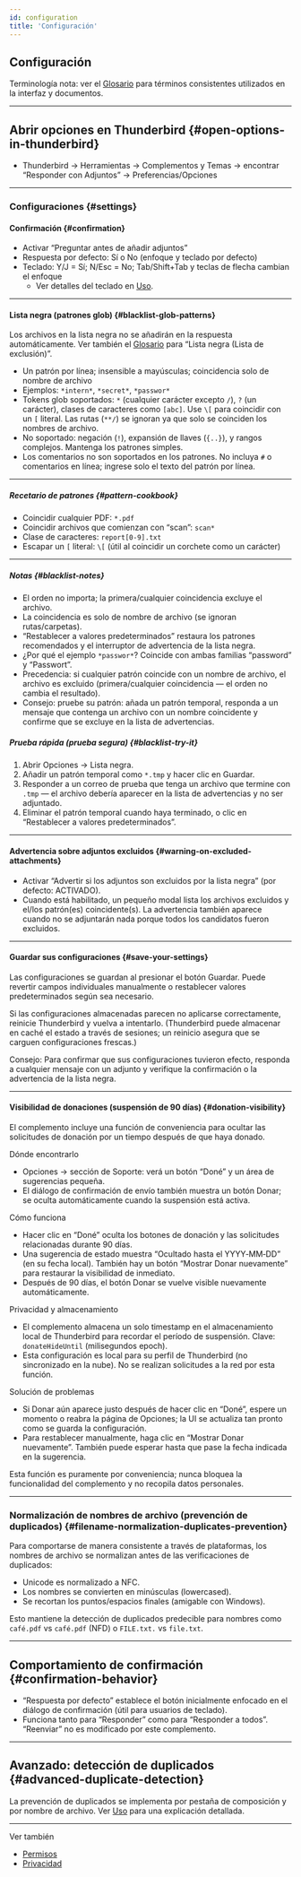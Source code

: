 ```yaml
---
id: configuration
title: 'Configuración'
---
```


## Configuración

Terminología nota: ver el [Glosario](glossary) para términos consistentes utilizados en la interfaz y documentos.

---

## Abrir opciones en Thunderbird {#open-options-in-thunderbird}

- Thunderbird → Herramientas → Complementos y Temas → encontrar “Responder con Adjuntos” → Preferencias/Opciones

---

### Configuraciones {#settings}

#### Confirmación {#confirmation}

- Activar “Preguntar antes de añadir adjuntos”
- Respuesta por defecto: Sí o No (enfoque y teclado por defecto)
- Teclado: Y/J = Sí; N/Esc = No; Tab/Shift+Tab y teclas de flecha cambian el enfoque
  - Ver detalles del teclado en [Uso](usage#keyboard-shortcuts).

---

#### Lista negra (patrones glob) {#blacklist-glob-patterns}

Los archivos en la lista negra no se añadirán en la respuesta automáticamente. Ver también el [Glosario](glossary) para “Lista negra (Lista de exclusión)”.

- Un patrón por línea; insensible a mayúsculas; coincidencia solo de nombre de archivo
- Ejemplos: `*intern*`, `*secret*`, `*passwor*`
- Tokens glob soportados: `*` (cualquier carácter excepto `/`), `?` (un carácter), clases de caracteres como `[abc]`. Use `\[` para coincidir con un `[` literal. Las rutas (`**/`) se ignoran ya que solo se coinciden los nombres de archivo.
- No soportado: negación (`!`), expansión de llaves (`{..}`), y rangos complejos. Mantenga los patrones simples.
- Los comentarios no son soportados en los patrones. No incluya `#` o comentarios en línea; ingrese solo el texto del patrón por línea.

---

##### Recetario de patrones {#pattern-cookbook}

- Coincidir cualquier PDF: `*.pdf`
- Coincidir archivos que comienzan con “scan”: `scan*`
- Clase de caracteres: `report[0-9].txt`
- Escapar un `[` literal: `\[` (útil al coincidir un corchete como un carácter)

---

##### Notas {#blacklist-notes}

- El orden no importa; la primera/cualquier coincidencia excluye el archivo.
- La coincidencia es solo de nombre de archivo (se ignoran rutas/carpetas).
- “Restablecer a valores predeterminados” restaura los patrones recomendados y el interruptor de advertencia de la lista negra.
- ¿Por qué el ejemplo `*passwor*`? Coincide con ambas familias “password” y “Passwort”.
- Precedencia: si cualquier patrón coincide con un nombre de archivo, el archivo es excluido (primera/cualquier coincidencia — el orden no cambia el resultado).
- Consejo: pruebe su patrón: añada un patrón temporal, responda a un mensaje que contenga un archivo con un nombre coincidente y confirme que se excluye en la lista de advertencias.

##### Prueba rápida (prueba segura) {#blacklist-try-it}

1. Abrir Opciones → Lista negra.
2. Añadir un patrón temporal como `*.tmp` y hacer clic en Guardar.
3. Responder a un correo de prueba que tenga un archivo que termine con `.tmp` — el archivo debería aparecer en la lista de advertencias y no ser adjuntado.
4. Eliminar el patrón temporal cuando haya terminado, o clic en “Restablecer a valores predeterminados”.

---

#### Advertencia sobre adjuntos excluidos {#warning-on-excluded-attachments}

- Activar “Advertir si los adjuntos son excluidos por la lista negra” (por defecto: ACTIVADO).
- Cuando está habilitado, un pequeño modal lista los archivos excluidos y el/los patrón(es) coincidente(s). La advertencia también aparece cuando no se adjuntarán nada porque todos los candidatos fueron excluidos.

---

#### Guardar sus configuraciones {#save-your-settings}

Las configuraciones se guardan al presionar el botón Guardar. Puede revertir campos individuales manualmente o restablecer valores predeterminados según sea necesario.

Si las configuraciones almacenadas parecen no aplicarse correctamente, reinicie Thunderbird y vuelva a intentarlo. (Thunderbird puede almacenar en caché el estado a través de sesiones; un reinicio asegura que se carguen configuraciones frescas.)

Consejo: Para confirmar que sus configuraciones tuvieron efecto, responda a cualquier mensaje con un adjunto y verifique la confirmación o la advertencia de la lista negra.

---

#### Visibilidad de donaciones (suspensión de 90 días) {#donation-visibility}

El complemento incluye una función de conveniencia para ocultar las solicitudes de donación por un tiempo después de que haya donado.

Dónde encontrarlo

- Opciones → sección de Soporte: verá un botón “Doné” y un área de sugerencias pequeña.
- El diálogo de confirmación de envío también muestra un botón Donar; se oculta automáticamente cuando la suspensión está activa.

Cómo funciona

- Hacer clic en “Doné” oculta los botones de donación y las solicitudes relacionadas durante 90 días.
- Una sugerencia de estado muestra “Ocultado hasta el YYYY‑MM‑DD” (en su fecha local). También hay un botón “Mostrar Donar nuevamente” para restaurar la visibilidad de inmediato.
- Después de 90 días, el botón Donar se vuelve visible nuevamente automáticamente.

Privacidad y almacenamiento

- El complemento almacena un solo timestamp en el almacenamiento local de Thunderbird para recordar el período de suspensión. Clave: `donateHideUntil` (milisegundos epoch).
- Esta configuración es local para su perfil de Thunderbird (no sincronizado en la nube). No se realizan solicitudes a la red por esta función.

Solución de problemas

- Si Donar aún aparece justo después de hacer clic en “Doné”, espere un momento o reabra la página de Opciones; la UI se actualiza tan pronto como se guarda la configuración.
- Para restablecer manualmente, haga clic en “Mostrar Donar nuevamente”. También puede esperar hasta que pase la fecha indicada en la sugerencia.

Esta función es puramente por conveniencia; nunca bloquea la funcionalidad del complemento y no recopila datos personales.

---

### Normalización de nombres de archivo (prevención de duplicados) {#filename-normalization-duplicates-prevention}

Para comportarse de manera consistente a través de plataformas, los nombres de archivo se normalizan antes de las verificaciones de duplicados:

- Unicode es normalizado a NFC.
- Los nombres se convierten en minúsculas (lowercased).
- Se recortan los puntos/espacios finales (amigable con Windows).

Esto mantiene la detección de duplicados predecible para nombres como `café.pdf` vs `café.pdf` (NFD) o `FILE.txt.` vs `file.txt`.

---

## Comportamiento de confirmación {#confirmation-behavior}

- “Respuesta por defecto” establece el botón inicialmente enfocado en el diálogo de confirmación (útil para usuarios de teclado).
- Funciona tanto para “Responder” como para “Responder a todos”. “Reenviar” no es modificado por este complemento.

---

## Avanzado: detección de duplicados {#advanced-duplicate-detection}

La prevención de duplicados se implementa por pestaña de composición y por nombre de archivo. Ver [Uso](usage#behavior-details) para una explicación detallada.

---

Ver también

- [Permisos](permissions)
- [Privacidad](privacy)
